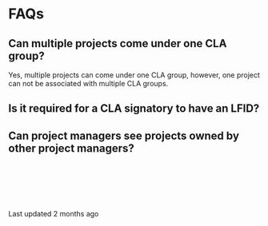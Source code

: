 # FAQs

## Can multiple projects come under one CLA group? <a id="can-multiple-projects-come-under-one-cla-group"></a>

Yes, multiple projects can come under one CLA group, however, one project can not be associated with multiple CLA groups.

## Is it required for a CLA signatory to have an LFID? <a id="is-it-required-for-a-cla-signatory-to-have-an-lfid"></a>

## Can project managers see projects owned by other project managers? <a id="can-project-managers-see-projects-owned-by-other-project-managers"></a>



​

​

​

Last updated 2 months ago

